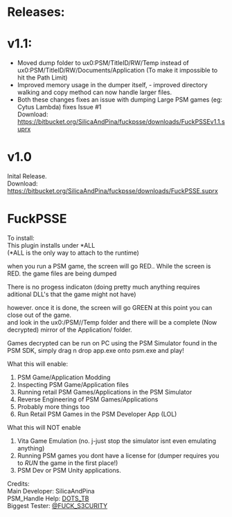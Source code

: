 # Releases:
# v1.1:
+ Moved dump folder to ux0:PSM/TitleID/RW/Temp instead of ux0:PSM/TitleID/RW/Documents/Application (To make it impossible to hit the Path Limit)  
+ Improved memory usage in the dumper itself, - improved directory walking and copy method can now handle larger files.  
+ Both these changes fixes an issue with dumping Large PSM games (eg: Cytus Lambda) fixes Issue #1  
Download: https://bitbucket.org/SilicaAndPina/fuckpsse/downloads/FuckPSSEv1.1.suprx  
# v1.0
Inital Release.  
Download: https://bitbucket.org/SilicaAndPina/fuckpsse/downloads/FuckPSSE.suprx  
  
# FuckPSSE  

To install:  
    This plugin installs under \*ALL  
    (\*ALL is the only way to attach to the runtime)
    
when you run a PSM game, the screen will go RED.. While the screen is RED. the game files are being dumped  
  
There is no progess indicaton (doing pretty much anything requires aditional DLL's that the game might not have)  
  
however. once it is done, the screen will go GREEN at this point you can close out of the game.  
and look in the ux0:/PSM/<TITLEID>/Temp folder and there will be a complete (Now decrypted) mirror of the Application/ folder.  
  
Games decrypted can be run on PC using the PSM Simulator found in the PSM SDK, simply drag n drop app.exe onto psm.exe and play!
  
What this will enable:  
1) PSM Game/Application Modding  
2) Inspecting PSM Game/Application files  
3) Running retail PSM Games/Applications in the PSM Simulator  
4) Reverse Engineering of PSM Games/Applications  
5) Probably more things too  
6) Run Retail PSM Games in the PSM Developer App (LOL)  
  
What this will NOT enable  
1) Vita Game Emulation (no. j-just stop the simulator isnt even emulating anything)  
2) Running PSM games you dont have a license for (dumper requires you to *RUN* the game in the first place!)  
3) PSM Dev or PSM Unity applications.  
  
Credits:  
Main Developer: SilicaAndPina  
PSM_Handle Help: [DOTS_TB](https://twitter.com/dots_tb)  
Biggest Tester: [@FUCK_S3CURITY](https://twitter.com/FUCK_S3CURITY)  